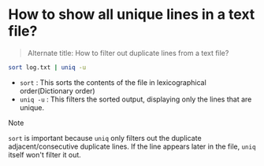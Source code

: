 # How to show all unique lines in a text file?

> Alternate title: How to filter out duplicate lines from a text file?

```sh
sort log.txt | uniq -u
```

- `sort` : This sorts the contents of the file in lexicographical order(Dictionary order)
- `uniq -u` : This filters the sorted output, displaying only the lines that are unique.

> [!NOTE]
> `sort` is important because `uniq` only filters out the duplicate adjacent/consecutive
> duplicate lines. If the line appears later in the file, `uniq` itself won't filter it out.
